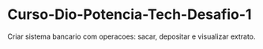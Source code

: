 # Curso-Dio-Potencia-Tech-Desafio-1
Criar sistema bancario com operacoes: sacar, depositar e visualizar extrato.
